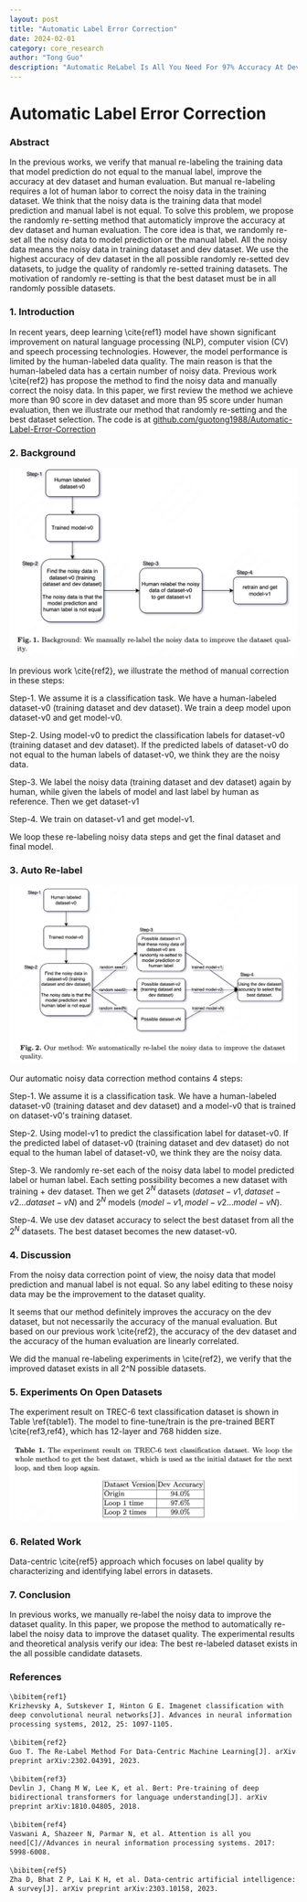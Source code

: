 ```yaml
---
layout: post
title: "Automatic Label Error Correction"
date: 2024-02-01
category: core_research
author: "Tong Guo"
description: "Automatic ReLabel Is All You Need For 97% Accuracy At Dev Dataset"
---
```



# Automatic Label Error Correction

### Abstract

In the previous works, we verify that manual re-labeling the training data that model prediction do not equal to the manual label, improve the accuracy at dev dataset and human evaluation.
But manual re-labeling requires a lot of human labor to correct the noisy data in the training dataset. We think that the noisy data is the training data that model prediction and manual label is not equal.
To solve this problem, we propose the randomly re-setting method that automaticly improve the accuracy at dev dataset and human evaluation.
The core idea is that, we randomly re-set all the noisy data to model prediction or the manual label. All the noisy data means the noisy data in training dataset and dev dataset.
We use the highest accuracy of dev dataset in the all possible randomly re-setted dev datasets, to judge the quality of randomly re-setted training datasets.
The motivation of randomly re-setting is that the best dataset must be in all randomly possible datasets.

### 1. Introduction

In recent years, deep learning \cite{ref1} model have shown significant improvement on natural language processing (NLP), computer vision (CV) and speech processing technologies. However, the model performance is limited by the human-labeled data quality. The main reason is that the human-labeled data has a certain number of noisy data. Previous work \cite{ref2} has propose the method to find the noisy data and manually correct the noisy data. In this paper, we first review the method we achieve more than 90 score in dev dataset and more than 95 score under human evaluation, then we illustrate our method that randomly re-setting and the best dataset selection. The code is at [github.com/guotong1988/Automatic-Label-Error-Correction](https://github.com/guotong1988/Automatic-Label-Error-Correction)

### 2. Background

![fig1](/assets/png/auto-relabel/fig1.png)

In previous work \cite{ref2}, we illustrate the method of manual correction in these steps:

Step-1. We assume it is a classification task. We have a human-labeled dataset-v0 (training dataset and dev dataset). We train a deep model upon dataset-v0 and get model-v0.

Step-2. Using model-v0 to predict the classification labels for dataset-v0 (training dataset and dev dataset). If the predicted labels of dataset-v0 do not equal to the human labels of dataset-v0, we think they are the noisy data.

Step-3. We label the noisy data (training dataset and dev dataset) again by human, while given the labels of model and last label by human as reference. Then we get dataset-v1

Step-4. We train on dataset-v1 and get model-v1.

We loop these re-labeling noisy data steps and get the final dataset and final model.

### 3. Auto Re-label

![fig2](/assets/png/auto-relabel/fig2.png)

Our automatic noisy data correction method contains 4 steps:

Step-1. We assume it is a classification task. We have a human-labeled dataset-v0 (training dataset and dev dataset) and a model-v0 that is trained on dataset-v0's training dataset.

Step-2. Using model-v1 to predict the classification label for dataset-v0. If the predicted label of dataset-v0 (training dataset and dev dataset) do not equal to the human label of dataset-v0, we think they are the noisy data.

Step-3. We randomly re-set each of the noisy data label to model predicted label or human label. Each setting possibility becomes a new dataset with training + dev dataset. Then we get $2^N$ datasets ($dataset-v1, dataset-v2 ... dataset-vN$) and $2^N$ models ($model-v1, model-v2 ... model-vN$).

Step-4. We use dev dataset accuracy to select the best dataset from all the $2^N$ datasets. The best dataset becomes the new dataset-v0.


### 4. Discussion

From the noisy data correction point of view, the noisy data that model prediction and manual label is not equal. 
So any label editing to these noisy data may be the improvement to the dataset quality.

It seems that our method definitely improves the accuracy on the dev dataset, but not necessarily the accuracy of the manual evaluation.
But based on our previous work \cite{ref2}, the accuracy of the dev dataset and the accuracy of the human evaluation are linearly correlated.

We did the manual re-labeling experiments in \cite{ref2}, we verify that the improved dataset exists in all 2^N possible datasets.

### 5. Experiments On Open Datasets

The experiment result on TREC-6 text classification dataset is shown in Table \ref{table1}. The model to fine-tune/train is the pre-trained BERT \cite{ref3,ref4}, which has 12-layer and 768 hidden size.

![table1](/assets/png/auto-relabel/table1.png)

### 6. Related Work 

Data-centric \cite{ref5} approach which focuses on label quality by characterizing and identifying label errors in datasets.

### 7. Conclusion

In previous works, we manually re-label the noisy data to improve the dataset quality. 
In this paper, we propose the method to automatically re-label the noisy data to improve the dataset quality. The experimental results and theoretical analysis verify our idea: The best re-labeled dataset exists in the all possible candidate datasets.

### References
```
\bibitem{ref1}
Krizhevsky A, Sutskever I, Hinton G E. Imagenet classification with deep convolutional neural networks[J]. Advances in neural information processing systems, 2012, 25: 1097-1105.

\bibitem{ref2}
Guo T. The Re-Label Method For Data-Centric Machine Learning[J]. arXiv preprint arXiv:2302.04391, 2023.

\bibitem{ref3}
Devlin J, Chang M W, Lee K, et al. Bert: Pre-training of deep bidirectional transformers for language understanding[J]. arXiv preprint arXiv:1810.04805, 2018.

\bibitem{ref4}
Vaswani A, Shazeer N, Parmar N, et al. Attention is all you need[C]//Advances in neural information processing systems. 2017: 5998-6008.

\bibitem{ref5}
Zha D, Bhat Z P, Lai K H, et al. Data-centric artificial intelligence: A survey[J]. arXiv preprint arXiv:2303.10158, 2023.


```

